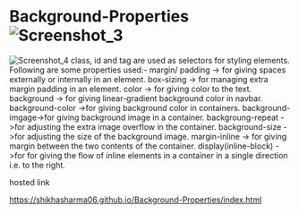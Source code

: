 # Background-Properties![Screenshot_3](https://github.com/Shikhasharma06/Background-Properties/assets/135316685/e4f1ed89-2cc2-47cf-9cb3-e78b45816813)
![Screenshot_4](https://github.com/Shikhasharma06/Background-Properties/assets/135316685/8024443c-945e-40ba-844e-e30ad8dc8d45)
class, id and tag are used as selectors for styling elements. Following are some properties used:-
margin/ padding -> for giving spaces externally or internally in an element.
box-sizing -> for managing extra margin padding in an element.
color -> for giving color to the text. background -> for giving linear-gradient background color in navbar.
background-color ->for giving background color in containers.
background-imgage->for giving background image in a container.
backgroung-repeat ->for adjusting the extra image overflow in the container.
background-size ->for adjusting the size of the background image.
margin-inline -> for giving margin between the two contents of the container.
display(inline-block) ->for for giving the flow of inline elements in a container in a single direction i.e. to the right.
 
 hosted link

https://shikhasharma06.github.io/Background-Properties/index.html

